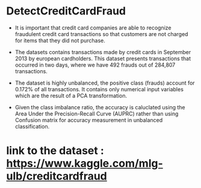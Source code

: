 # DetectCreditCardFraud
* It is important that credit card companies are able to recognize fraudulent credit card transactions so that customers are not charged for items that they did not purchase. 

* The datasets contains transactions made by credit cards in September 2013 by european cardholders. This dataset presents transactions that occurred in two days, where we have 492 frauds out of 284,807 transactions.
* The dataset is highly unbalanced, the positive class (frauds) account for 0.172% of all transactions.  It contains only numerical input variables which are the result of a PCA transformation. 
* Given the class imbalance ratio, the accuracy is caluclated using the Area Under the Precision-Recall Curve (AUPRC) rather than using Confusion matrix for accuracy measurement in  unbalanced classification.

# link to the dataset : https://www.kaggle.com/mlg-ulb/creditcardfraud
